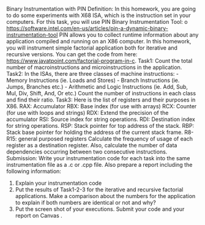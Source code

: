 Binary Instrumentation with PIN
Definition: In this homework, you are going to do some experiments with X68 ISA, which is the instruction set in your computers. For this task, you will use PIN Binary Instrumentation Tool:
o	 https://software.intel.com/en-us/articles/pin-a-dynamic-binary-instrumentation-tool 
PIN allows you to collect runtime information about any application compiled and running on an X86 computer. In this homework, you will instrument simple factorial application both for iterative and recursive versions. You can get the code from here: https://www.javatpoint.com/factorial-program-in-c.
Task1: Count the total number of macroinstructions and microinstructions in the application. 
Task2: In the ISAs, there are three classes of machine instructions: 
       - Memory Instructions (ie. Loads and Stores)
       - Branch Instructions (ie. Jumps, Branches etc.)
        - Arithmetic and Logic Instructions (ie. Add, Sub, Mul, Div, Shift, And, Or etc.)
     Count the number of instructions in each class and find their ratio. 
Task3: Here is the list of registers and their purposes in X86. 
RAX: Accumulator
RBX: Base index (for use with arrays)
RCX: Counter (for use with loops and strings)
RDX: Extend the precision of the accumulator
RSI: Source index for string operations.
RDI: Destination index for string operations.
RSP: Stack pointer for top address of the stack.
RBP: Stack base pointer for holding the address of the current stack frame.
R8-R15: general purposed registers
Calculate the frequency of usage of each register as a destination register. Also, calculate the number of data dependencies occurring between two consecutive instructions.  
Submission: 
Write your instrumentation code for each task into the same instrumentation file as a .c or .cpp file.
Also prepare a report including the following information:
1. Explain your instrumentation code 
2. Put the results of Task1-2-3 for the iterative and recursive factorial applications. Make a comparison about the numbers for the application to explain if both numbers are identical or not and why?
3. Put the screen shot of your executions.
Submit your code and your report on Canvas .
